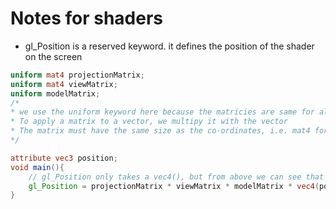 # Notes for shaders

* gl_Position is a reserved keyword. it defines the position of the shader on the screen

```glsl
uniform mat4 projectionMatrix;
uniform mat4 viewMatrix;
uniform modelMatrix;
/*
* we use the uniform keyword here because the matricies are same for all the vertices
* To apply a matrix to a vector, we multipy it with the vector
* The matrix must have the same size as the co-ordinates, i.e. mat4 for vec4 or mat3 for vec3, etc.
*/

attribute vec3 position;
void main(){
    // gl_Position only takes a vec4(), but from above we can see that position is a vec3(), so we change it here to vec4()
    gl_Position = projectionMatrix * viewMatrix * modelMatrix * vec4(position, 1.0);
}

```
